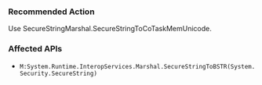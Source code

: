 ### Recommended Action
Use SecureStringMarshal.SecureStringToCoTaskMemUnicode.

### Affected APIs
* `M:System.Runtime.InteropServices.Marshal.SecureStringToBSTR(System.Security.SecureString)`
